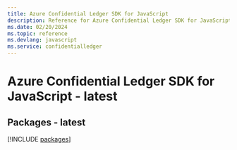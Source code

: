 ```yaml
---
title: Azure Confidential Ledger SDK for JavaScript
description: Reference for Azure Confidential Ledger SDK for JavaScript
ms.date: 02/20/2024
ms.topic: reference
ms.devlang: javascript
ms.service: confidentialledger
---
```

# Azure Confidential Ledger SDK for JavaScript - latest
## Packages - latest
[!INCLUDE [packages](confidential-ledger-index.md)]